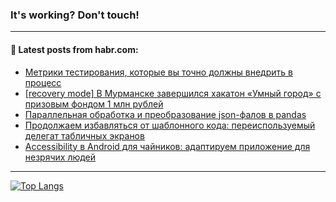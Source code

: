 ### It's working? Don't touch!

---
<!--
#### 🛠️ Technical stack:

![C++](https://img.shields.io/badge/C++-informational?logo=c%2B%2B&style=flat&logoColor=white&color=9C033A)
![Java](https://img.shields.io/badge/Java-informational?logo=java&style=flat&logoColor=white&color=007396)
![Kotlin](https://img.shields.io/badge/Kotlin-informational?logo=Kotlin&style=flat&logoColor=white&color=0095D5)
![JS](https://img.shields.io/badge/JS-informational?logo=javaScript&style=flat&logoColor=black&color=F7Df1E) <br>
![HTML5](https://img.shields.io/badge/HTML5-informational?logo=html5&style=flat&logoColor=white&color=E34F26)
![CSS3](https://img.shields.io/badge/CSS3-informational?logo=css3&style=flat&logoColor=white&color=157286)
![Sass](https://img.shields.io/badge/Saas-informational?logo=sass&style=flat&logoColor=white&color=hotpink)
![PHP](https://img.shields.io/badge/PHP-informational?logo=php&style=flat&logoColor=white&color=777BB4) <br>
![WebPAck](https://img.shields.io/badge/WebPack-informational?logo=webPack&style=flat&logoColor=white&color=FF6F00)
![Bootstrap](https://img.shields.io/badge/Bootstrap-informational?logo=Bootstrap&style=flat&logoColor=white&color=7952B3)
![MySQL](https://img.shields.io/badge/MySQL-informational?logo=MySQL&style=flat&logoColor=white&color=00f) <br>
![NodeJS](https://img.shields.io/badge/NodeJS-informational?logo=node.js&style=flat&logoColor=white&color=43853D)
![Spring](https://img.shields.io/badge/Spring-informational?logo=Spring&style=flat&logoColor=white&color=0A9EDC)
![Angular](https://img.shields.io/badge/Vue-informational?logo=vue.js&style=flat&logoColor=white&color=red)
![Git](https://img.shields.io/badge/Git-informational?logo=git&style=flat&logoColor=white&color=darkorange)

___
-->

#### 💬 Latest posts from habr.com:

<!-- BLOG-POST-LIST:START -->
- [Метрики тестирования, которые вы точно должны внедрить в процесс](https://habr.com/ru/post/678380/?utm_source=habrahabr&utm_medium=rss&utm_campaign=678380)
- [[recovery mode] В Мурманске завершился хакатон «Умный город» с призовым фондом 1 млн рублей](https://habr.com/ru/post/678348/?utm_source=habrahabr&utm_medium=rss&utm_campaign=678348)
- [Параллельная обработка и преобразование json-фалов в pandas](https://habr.com/ru/post/678384/?utm_source=habrahabr&utm_medium=rss&utm_campaign=678384)
- [Продолжаем избавляться от шаблонного кода: переиспользуемый делегат табличных экранов](https://habr.com/ru/post/678354/?utm_source=habrahabr&utm_medium=rss&utm_campaign=678354)
- [Accessibility в Android для чайников: адаптируем приложение для незрячих людей](https://habr.com/ru/post/678294/?utm_source=habrahabr&utm_medium=rss&utm_campaign=678294)
<!-- BLOG-POST-LIST:END -->

---

[![Top Langs](https://github-readme-stats.vercel.app/api/top-langs/?username=zloylis&layout=compact&hide_border=true&theme=dracula)](https://github.com/zloylis)
